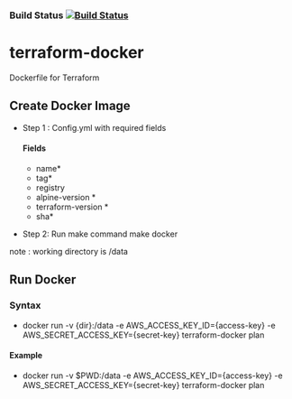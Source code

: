 ### Build Status [![Build Status](https://travis-ci.org/semopuri/terraform-docker.svg?branch=master)](https://travis-ci.org/)

# terraform-docker
Dockerfile for Terraform

## Create Docker Image
- Step 1 : Config.yml with required fields 
  #### Fields
  - name*
  - tag*
  - registry
  - alpine-version *
  - terraform-version *
  - sha*
  
- Step 2: Run make command
          make docker
          
note : working directory is /data

## Run Docker
### Syntax
- docker run -v {dir}:/data -e AWS_ACCESS_KEY_ID={access-key} -e AWS_SECRET_ACCESS_KEY={secret-key} terraform-docker plan

#### Example
- docker run -v $PWD:/data -e AWS_ACCESS_KEY_ID={access-key} -e AWS_SECRET_ACCESS_KEY={secret-key} terraform-docker plan
